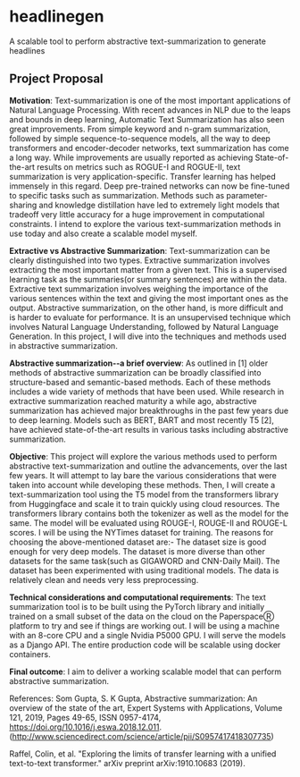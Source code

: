# headlinegen
A scalable tool to perform abstractive text-summarization to generate headlines

## Project Proposal
**Motivation**: Text-summarization is one of the most important applications of Natural Language Processing. With recent advances in NLP due to the leaps and bounds in deep learning, Automatic Text Summarization has also seen great improvements. From simple keyword and n-gram summarization, followed by simple sequence-to-sequence models, all the way to deep transformers and encoder-decoder networks, text summarization has come a long way. While improvements are usually reported as achieving State-of-the-art results on metrics such as ROGUE-I and ROGUE-II, text summarization is very application-specific. Transfer learning has helped immensely in this regard. Deep pre-trained networks can now be fine-tuned to specific tasks such as summarization. Methods such as parameter-sharing and knowledge distillation have led to extremely light models that tradeoff very little accuracy for a huge improvement in computational constraints. I intend to explore the various text-summarization methods in use today and also create a scalable model myself.

**Extractive vs Abstractive Summarization**: Text-summarization can be clearly distinguished into two types. Extractive summarization involves extracting the most important matter from a given text. This is a supervised learning task as the summaries(or summary sentences) are within the data. Extractive text summarization involves weighing the importance of the various sentences within the text and giving the most important ones as the output. Abstractive summarization, on the other hand, is more difficult and is harder to evaluate for performance. It is an unsupervised technique which involves Natural Language Understanding, followed by Natural Language Generation. In this project, I will dive into the techniques and methods used in abstractive summarization.

**Abstractive summarization--a brief overview**: As outlined in [1] older methods of abstractive summarization can be broadly classified into structure-based and semantic-based methods. Each of these methods includes a wide variety of methods that have been used. While research in extractive summarization reached maturity a while ago, abstractive summarization has achieved major breakthroughs in the past few years due to deep learning. Models such as BERT, BART and most recently T5 [2], have achieved state-of-the-art results in various tasks including abstractive summarization.

**Objective**: This project will explore the various methods used to perform abstractive text-summarization and outline the advancements, over the last few years. It will attempt to lay bare the various considerations that were taken into account while developing these methods. Then, I will create a text-summarization tool using the T5 model from the transformers library from Huggingface and scale it to train quickly using cloud resources. The transformers library contains both the tokenizer as well as the model for the same. The model will be evaluated using ROUGE-I, ROUGE-II and ROUGE-L scores. I will be using the NYTimes dataset for training. The reasons for choosing the above-mentioned dataset are:- 
The dataset size is good enough for very deep models.
The dataset is more diverse than other datasets for the same task(such as GIGAWORD and CNN-Daily Mail).
The dataset has been experimented with using traditional models.
The data is relatively clean and needs very less preprocessing. 


**Technical considerations and computational requirements**: The text summarization tool is to be built using the PyTorch library and initially trained on a small subset of the data on the cloud on the PaperspaceⓇ platform to try and see if things are working out. I will be using a machine with an 8-core CPU and a single Nvidia P5000 GPU. I will serve the models as a Django API. The entire production code will be scalable using docker containers.

**Final outcome**: I aim to deliver a working scalable model that can perform abstractive summarization.

References:
Som Gupta, S. K Gupta, Abstractive summarization: An overview of the state of the art, Expert Systems with Applications, Volume 121, 2019, Pages 49-65, ISSN 0957-4174, https://doi.org/10.1016/j.eswa.2018.12.011. (http://www.sciencedirect.com/science/article/pii/S0957417418307735)

Raffel, Colin, et al. "Exploring the limits of transfer learning with a unified text-to-text transformer." arXiv preprint arXiv:1910.10683 (2019).
